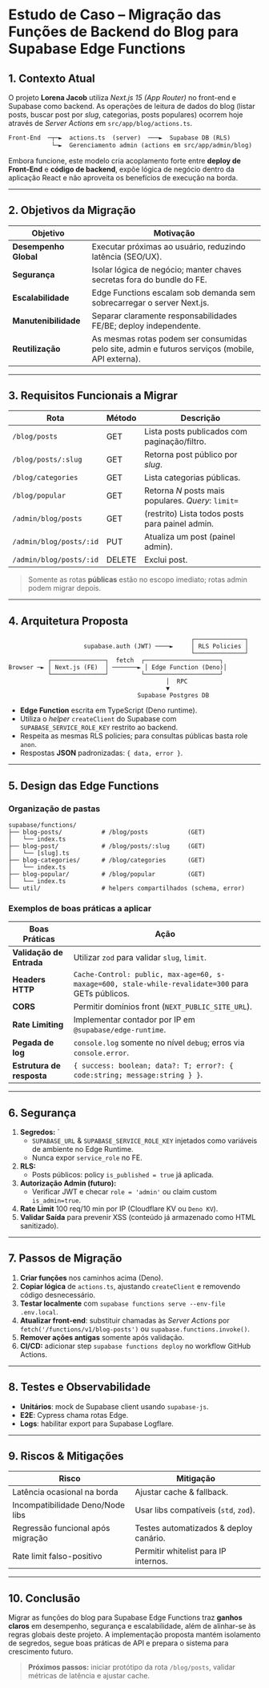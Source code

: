 # Estudo de Caso – Migração das Funções de Backend do Blog para Supabase Edge Functions

## 1. Contexto Atual
O projeto **Lorena Jacob** utiliza *Next.js 15 (App Router)* no front-end e Supabase como backend. As operações de leitura de dados do blog (listar posts, buscar post por _slug_, categorias, posts populares) ocorrem hoje através de _Server Actions_ em `src/app/blog/actions.ts`.

```txt
Front-End  ─┬─►  actions.ts  (server)  ───►  Supabase DB (RLS)
            └─►  Gerenciamento admin (actions em src/app/admin/blog)
```

Embora funcione, este modelo cria acoplamento forte entre **deploy de Front-End** e **código de backend**, expõe lógica de negócio dentro da aplicação React e não aproveita os benefícios de execução na borda.

---
## 2. Objetivos da Migração
| Objetivo | Motivação |
|----------|-----------|
| **Desempenho Global** | Executar próximas ao usuário, reduzindo latência (SEO/UX). |
| **Segurança** | Isolar lógica de negócio; manter chaves secretas fora do bundle do FE. |
| **Escalabilidade** | Edge Functions escalam sob demanda sem sobrecarregar o server Next.js. |
| **Manutenibilidade** | Separar claramente responsabilidades FE/BE; deploy independente. |
| **Reutilização** | As mesmas rotas podem ser consumidas pelo site, admin e futuros serviços (mobile, API externa). |

---
## 3. Requisitos Funcionais a Migrar
| Rota                   | Método | Descrição |
|------------------------|--------|-----------|
| `/blog/posts`          | GET    | Lista posts publicados com paginação/filtro. |
| `/blog/posts/:slug`    | GET    | Retorna post público por _slug_. |
| `/blog/categories`     | GET    | Lista categorias públicas. |
| `/blog/popular`        | GET    | Retorna _N_ posts mais populares. *Query*: `limit=` |
| `/admin/blog/posts`    | GET    | (restrito) Lista todos posts para painel admin. |
| `/admin/blog/posts/:id`| PUT    | Atualiza um post (painel admin). |
| `/admin/blog/posts/:id`| DELETE | Exclui post. |

> Somente as rotas **públicas** estão no escopo imediato; rotas admin podem migrar depois.

---
## 4. Arquitetura Proposta
```
                                                   ┌──────────────┐
                     supabase.auth (JWT) ────►     │ RLS Policies │
                                                   └──────────────┘
           ┌───────────────┐  fetch  ┌─────────────────────┐
Browser ─► │ Next.js (FE)  │ ───────► │ Edge Function (Deno)│
           └───────────────┘         └─────────────────────┘
                                            │  RPC        
                                            ▼
                                    Supabase Postgres DB
```
- **Edge Function** escrita em TypeScript (Deno runtime).
- Utiliza o *helper* `createClient` do Supabase com `SUPABASE_SERVICE_ROLE_KEY` restrito ao backend.
- Respeita as mesmas RLS policies; para consultas públicas basta role `anon`.
- Respostas **JSON** padronizadas: `{ data, error }`.

---
## 5. Design das Edge Functions
### Organização de pastas
```
supabase/functions/
├── blog-posts/           # /blog/posts           (GET)
│   └── index.ts
├── blog-post/            # /blog/posts/:slug     (GET)
│   └── [slug].ts
├── blog-categories/      # /blog/categories      (GET)
│   └── index.ts
├── blog-popular/         # /blog/popular         (GET)
│   └── index.ts
└── util/                 # helpers compartilhados (schema, error)
```

### Exemplos de boas práticas a aplicar
| Boas Práticas | Ação |
|---------------|------|
| **Validação de Entrada** | Utilizar `zod` para validar `slug`, `limit`. |
| **Headers HTTP** | `Cache-Control: public, max-age=60, s-maxage=600, stale-while-revalidate=300` para GETs públicos. |
| **CORS** | Permitir domínios front (`NEXT_PUBLIC_SITE_URL`). |
| **Rate Limiting** | Implementar contador por IP em `@supabase/edge-runtime`. |
| **Pegada de log** | `console.log` somente no nível `debug`; erros via `console.error`. |
| **Estrutura de resposta** | `{ success: boolean; data?: T; error?: { code:string; message:string } }`. |

---
## 6. Segurança
1. **Segredos:** `
   - `SUPABASE_URL` & `SUPABASE_SERVICE_ROLE_KEY` injetados como variáveis de ambiente no Edge Runtime.
   - Nunca expor `service_role` no FE.
2. **RLS:**
   - Posts públicos: policy `is_published = true` já aplicada.
3. **Autorização Admin (futuro):**
   - Verificar JWT e checar `role = 'admin'` ou claim custom `is_admin=true`.
4. **Rate Limit** 100 req/10 min por IP (Cloudflare KV ou `Deno KV`).
5. **Validar Saída** para prevenir XSS (conteúdo já armazenado como HTML sanitizado).

---
## 7. Passos de Migração
1. **Criar funções** nos caminhos acima (Deno).  
2. **Copiar lógica** de `actions.ts`, ajustando `createClient` e removendo código desnecessário.
3. **Testar localmente** com `supabase functions serve --env-file .env.local`.
4. **Atualizar front-end**: substituir chamadas às _Server Actions_ por `fetch('/functions/v1/blog-posts')` ou `supabase.functions.invoke()`.
5. **Remover ações antigas** somente após validação.
6. **CI/CD:** adicionar step `supabase functions deploy` no workflow GitHub Actions.

---
## 8. Testes e Observabilidade
- **Unitários**: mock de Supabase client usando `supabase-js`.
- **E2E**: Cypress chama rotas Edge.
- **Logs**: habilitar export para Supabase Logflare.

---
## 9. Riscos & Mitigações
| Risco                              | Mitigação |
|------------------------------------|-----------|
| Latência ocasional na borda        | Ajustar cache & fallback. |
| Incompatibilidade Deno/Node libs   | Usar libs compatíveis (`std`, `zod`). |
| Regressão funcional após migração  | Testes automatizados & deploy canário. |
| Rate limit falso-positivo          | Permitir whitelist para IP internos. |

---
## 10. Conclusão
Migrar as funções do blog para Supabase Edge Functions traz **ganhos claros** em desempenho, segurança e escalabilidade, além de alinhar-se às regras globais deste projeto. A implementação proposta mantém isolamento de segredos, segue boas práticas de API e prepara o sistema para crescimento futuro.

> **Próximos passos:** iniciar protótipo da rota `/blog/posts`, validar métricas de latência e ajustar cache.
